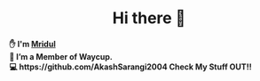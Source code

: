 <h1 align='center'> Hi there 👋</h1>

<h4>
 ✋ I'm <u>Mridul</u>
<br>
🔭 I’m a Member of Waycup.
<br>
💻 https://github.com/AkashSarangi2004 Check My Stuff OUT!!
